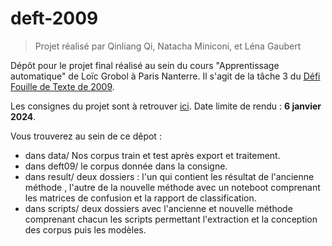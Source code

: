 # deft-2009
> Projet réalisé par Qinliang Qi, Natacha Miniconi, et Léna Gaubert

Dépôt pour le projet final réalisé au sein du cours "Apprentissage automatique" de Loïc Grobol à Paris Nanterre. Il s'agit de la tâche 3 du [Défi Fouille de Texte de 2009](https://deft.lisn.upsaclay.fr/2009/).

Les consignes du projet sont à retrouver [ici](https://loicgrobol.github.io/apprentissage-artificiel/#2023-10-25--r%C3%A9gularisation). Date limite de rendu : **6 janvier 2024**.

Vous trouverez au sein de ce dêpot : 
- dans data/ Nos corpus train et test après export et traitement.
- dans deft09/ le corpus donnée dans la consigne.
- dans result/ deux dossiers : l'un qui contient les résultat de l'ancienne méthode , l'autre de la nouvelle méthode avec un noteboot comprenant les matrices de confusion et la rapport de classification.
- dans scripts/ deux dossiers avec l'ancienne et nouvelle méthode comprenant chacun les scripts permettant l'extraction et la conception des corpus puis les modèles.
